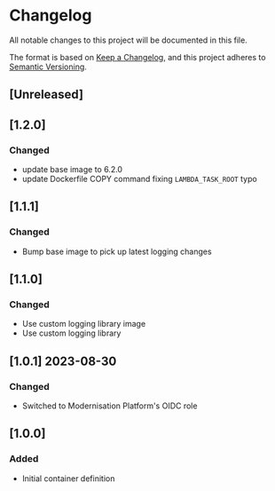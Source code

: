 <!-- markdownlint-disable MD003 -->

# Changelog

All notable changes to this project will be documented in this file.

The format is based on [Keep a Changelog](https://keepachangelog.com/en/1.0.0/),
and this project adheres to [Semantic Versioning](https://semver.org/spec/v2.0.0.html).

## [Unreleased]

## [1.2.0]

### Changed

- update base image to 6.2.0
- update Dockerfile COPY command fixing `LAMBDA_TASK_ROOT` typo

## [1.1.1]

### Changed

- Bump base image to pick up latest logging changes

## [1.1.0]

### Changed

- Use custom logging library image
- Use custom logging library

## [1.0.1] 2023-08-30

### Changed

- Switched to Modernisation Platform's OIDC role

## [1.0.0]

### Added

- Initial container definition
